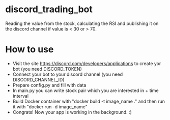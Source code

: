 # discord_trading_bot
Reading the value from the stock, calculating the RSI and publishing it on the discord channel if value is < 30 or > 70.


# How to use
- Visit the site https://discord.com/developers/applications to create yor bot (you need DISCORD_TOKEN)
- Connect your bot to your discord channel (you need DISCORD_CHANNEL_ID)
- Prepare config.py and fill with data
- In main.py you can write stock pair which you are interested in + time interval
- Build Docker container with "docker build -t image_name ." and then run it with "docker run -d image_name"
- Congrats! Now your app is working in the background. :)

